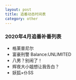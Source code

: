 ```yaml
---
layout: post
title: 追番动态时间表
category: other
---
```


### 2020年4月追番补番列表
- 格莱普尼尔
- 富豪刑警 Balance:UNLIMITED
- 八男？别闹了！
- 辉夜大小姐想让我告白？
- 妖狐×仆SS
